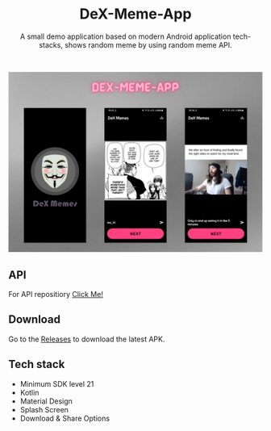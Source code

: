 <h1 align="center">DeX-Meme-App</h1>
<p align="center">
A small demo application based on modern Android application tech-stacks, shows random meme by using random meme API.
</p>
<br>
<p align="center">
<img src="/Images/preview.png"/>
</p>

## API 

For API repositiory [Click Me!](https://github.com/D3vd/Meme_Api) 

## Download

Go to the [Releases](https://github.com/deveshp007/DeX-Meme-App/releases/tag/Download-APK) to download the latest APK.

## Tech stack

- Minimum SDK level 21
- Kotlin
- Material Design
- Splash Screen
- Download & Share Options
